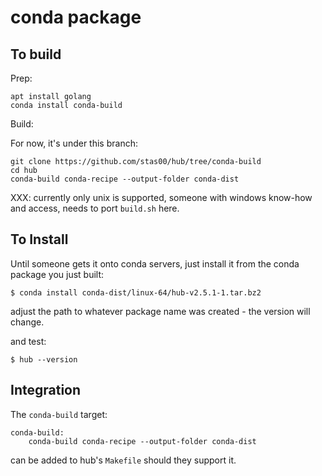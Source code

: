 # conda package

## To build

Prep:

```
apt install golang
conda install conda-build
```

Build:

For now, it's under this branch:
```
git clone https://github.com/stas00/hub/tree/conda-build
cd hub
conda-build conda-recipe --output-folder conda-dist
```

XXX: currently only unix is supported, someone with windows know-how and access, needs to port `build.sh` here.


## To Install

Until someone gets it onto conda servers, just install it from the conda package you just built:

```
$ conda install conda-dist/linux-64/hub-v2.5.1-1.tar.bz2
```

adjust the path to whatever package name was created - the version will change.

and test:

```
$ hub --version
```

## Integration

The `conda-build` target:

```
conda-build:
	conda-build conda-recipe --output-folder conda-dist
```
can be added to hub's `Makefile` should they support it.
